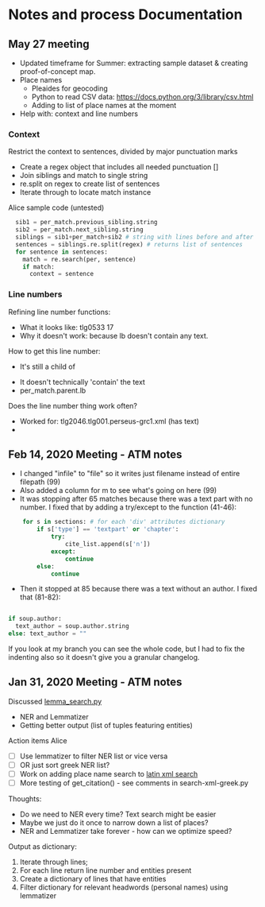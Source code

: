 # Notes and process Documentation

## May 27 meeting

- Updated timeframe for Summer: extracting sample dataset & creating proof-of-concept map.
- Place names
  - Pleaides for geocoding
  - Python to read CSV data: https://docs.python.org/3/library/csv.html
  - Adding to list of place names at the moment
- Help with: context and line numbers

### Context

Restrict the context to sentences, divided by major punctuation marks
- Create a regex object that includes all needed punctuation []
- Join siblings and match to single string
- re.split on regex to create list of sentences
- Iterate through to locate match instance

Alice sample code (untested)

```python
  sib1 = per_match.previous_sibling.string
  sib2 = per_match.next_sibling.string
  siblings = sib1+per_match+sib2 # string with lines before and after
  sentences = siblings.re.split(regex) # returns list of sentences
  for sentence in sentences:
    match = re.search(per, sentence)
    if match:
      context = sentence
```
### Line numbers

Refining line number functions:
- What it looks like: <lb n="175"/> tlg0533 17
- Why it doesn't work: because lb doesn't contain any text.

How to get this line number:
- It's still a child of <p>
- It doesn't technically 'contain' the text
- per_match.parent.lb

Does the line number thing work often?
- Worked for: tlg2046.tlg001.perseus-grc1.xml (has <l>text</l>)
-

## Feb 14, 2020 Meeting - ATM notes
- I changed "infile" to "file" so it writes just filename instead of entire filepath (99)
- Also added a column for m to see what's going on here (99)
- It was stopping after 65 matches because there was a text part with no number. I fixed that by adding a try/except to the function (41-46):

```python
    for s in sections: # for each 'div' attributes dictionary
        if s['type'] == 'textpart' or 'chapter':
            try:
                cite_list.append(s['n'])
            except:
                continue
        else:
            continue

```
- Then it stopped at 85 because there was a text without an author. I fixed that (81-82):

```python

if soup.author:
  text_author = soup.author.string
else: text_author = ""

```
If you look at my branch you can see the whole code, but I had to fix the indenting also so it doesn't give you a granular changelog.


## Jan 31, 2020 Meeting - ATM notes

Discussed [lemma_search.py](lemma_search.py)
- NER and Lemmatizer
- Getting better output (list of tuples featuring entities)

Action items Alice
- [ ] Use lemmatizer to filter NER list or vice versa
- [ ] OR just sort greek NER list?
- [ ] Work on adding place name search to [latin xml search](search-xml-latin.py)
- [ ] More testing of get_citation() - see comments in search-xml-greek.py

Thoughts:
- Do we need to NER every time? Text search might be easier
- Maybe we just do it once to narrow down a list of places?
- NER and Lemmatizer take forever - how can we optimize speed?


Output as dictionary:
1. Iterate through lines;
2. For each line return line number and entities present
3. Create a dictionary of lines that have entities
4. Filter dictionary for relevant headwords (personal names) using lemmatizer
